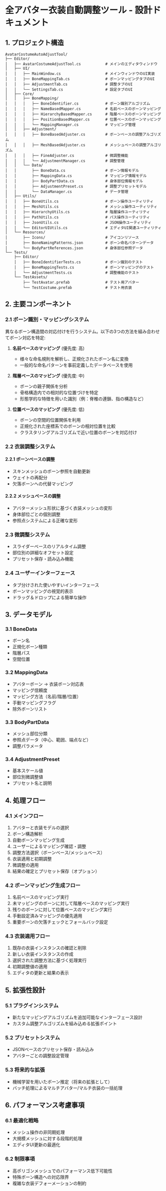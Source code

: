 # 全アバター衣装自動調整ツール - 設計ドキュメント

## 1. プロジェクト構造

```
AvatarCostumeAutoAdjustTool/
├── Editor/
│   ├── AvatarCostumeAdjustTool.cs           # メインのエディタウィンドウ
│   ├── UI/
│   │   ├── MainWindow.cs                    # メインウィンドウのUI実装
│   │   ├── BoneMappingTab.cs                # ボーンマッピングタブのUI
│   │   ├── AdjustmentTab.cs                 # 調整タブのUI
│   │   └── SettingsTab.cs                   # 設定タブのUI
│   ├── Core/
│   │   ├── BoneMapping/
│   │   │   ├── BoneIdentifier.cs            # ボーン識別アルゴリズム
│   │   │   ├── NameBasedMapper.cs           # 名前ベースのボーンマッピング
│   │   │   ├── HierarchyBasedMapper.cs      # 階層ベースのボーンマッピング
│   │   │   ├── PositionBasedMapper.cs       # 位置ベースのボーンマッピング
│   │   │   └── MappingManager.cs            # マッピング管理
│   │   ├── Adjustment/
│   │   │   ├── BoneBasedAdjuster.cs         # ボーンベースの調整アルゴリズム
│   │   │   ├── MeshBasedAdjuster.cs         # メッシュベースの調整アルゴリズム
│   │   │   ├── FineAdjuster.cs              # 微調整機能
│   │   │   └── AdjustmentManager.cs         # 調整管理
│   │   └── Data/
│   │       ├── BoneData.cs                  # ボーン情報モデル
│   │       ├── MappingData.cs               # マッピング情報モデル
│   │       ├── BodyPartData.cs              # 身体部位情報モデル
│   │       ├── AdjustmentPreset.cs          # 調整プリセットモデル
│   │       └── DataManager.cs               # データ管理
│   ├── Utils/
│   │   ├── BoneUtils.cs                     # ボーン操作ユーティリティ
│   │   ├── MeshUtils.cs                     # メッシュ操作ユーティリティ
│   │   ├── HierarchyUtils.cs                # 階層操作ユーティリティ
│   │   ├── PathUtils.cs                     # パス操作ユーティリティ
│   │   ├── JsonUtils.cs                     # JSON操作ユーティリティ
│   │   └── EditorUIUtils.cs                 # エディタUI関連ユーティリティ
│   └── Resources/
│       ├── Icons/                           # アイコンリソース
│       ├── BoneNamingPatterns.json          # ボーン命名パターンデータ
│       └── BodyPartReferences.json          # 身体部位参照データ
└── Tests/
    ├── Editor/
    │   ├── BoneIdentifierTests.cs           # ボーン識別のテスト
    │   ├── BoneMappingTests.cs              # ボーンマッピングのテスト
    │   └── AdjustmentTests.cs               # 調整機能のテスト
    └── TestAssets/
        ├── TestAvatar.prefab                # テスト用アバター
        └── TestCostume.prefab               # テスト用衣装
```

## 2. 主要コンポーネント

### 2.1 ボーン識別・マッピングシステム

異なるボーン構造間の対応付けを行うシステム。以下の3つの方法を組み合わせてボーン対応を特定:

1. **名前ベースのマッピング** (優先度: 高)
   - 様々な命名規則を解析し、正規化されたボーン名に変換
   - 一般的な命名パターンを事前定義したデータベースを使用

2. **階層ベースのマッピング** (優先度: 中)
   - ボーンの親子関係を分析
   - 骨格構造内での相対的な位置づけを特定
   - 形態学的な特徴を用いた識別（例：脊椎の連鎖、指の構造など）

3. **位置ベースのマッピング** (優先度: 低)
   - ボーンの空間的位置関係を利用
   - 正規化された座標系でのボーンの相対位置を比較
   - クラスタリングアルゴリズムで近い位置のボーンを対応付け

### 2.2 衣装調整システム

#### 2.2.1 ボーンベースの調整
- スキンメッシュのボーン参照を自動更新
- ウェイトの再配分
- 欠落ボーンへの代替マッピング

#### 2.2.2 メッシュベースの調整
- アバターメッシュ形状に基づく衣装メッシュの変形
- 身体部位ごとの個別調整
- 参照点システムによる正確な変形

### 2.3 微調整システム
- スライダーベースのリアルタイム調整
- 部位別の詳細なオフセット設定
- プリセット保存・読み込み機能

### 2.4 ユーザーインターフェース
- タブ分けされた使いやすいインターフェース
- ボーンマッピングの視覚的表示
- ドラッグ＆ドロップによる簡単な操作

## 3. データモデル

### 3.1 BoneData
- ボーン名
- 正規化ボーン種類
- 階層パス
- 空間位置

### 3.2 MappingData
- アバターボーン → 衣装ボーン対応表
- マッピング信頼度
- マッピング方法（名前/階層/位置）
- 手動マッピングフラグ
- 除外ボーンリスト

### 3.3 BodyPartData
- メッシュ部位分類
- 参照点データ（中心、範囲、端点など）
- 調整パラメータ

### 3.4 AdjustmentPreset
- 基本スケール値
- 部位別微調整値
- プリセット名と説明

## 4. 処理フロー

### 4.1 メインフロー
1. アバターと衣装モデルの選択
2. ボーン構造解析
3. 自動ボーンマッピング生成
4. ユーザーによるマッピング確認・調整
5. 調整方法選択（ボーンベース/メッシュベース）
6. 衣装適用と初期調整
7. 微調整の適用
8. 結果の確定とプリセット保存（オプション）

### 4.2 ボーンマッピング生成フロー
1. 名前ベースのマッピング実行
2. 未マッピングのボーンに対して階層ベースのマッピング実行
3. 残りのボーンに対して位置ベースのマッピング実行
4. 手動設定済みマッピングの優先適用
5. 重要ボーンの欠落チェックとフォールバック設定

### 4.3 衣装適用フロー
1. 既存の衣装インスタンスの確認と削除
2. 新しい衣装インスタンスの作成
3. 選択された調整方法に基づく処理実行
4. 初期調整値の適用
5. エディタの更新と結果の表示

## 5. 拡張性設計

### 5.1 プラグインシステム
- 新たなマッピングアルゴリズムを追加可能なインターフェース設計
- カスタム調整アルゴリズムを組み込める拡張ポイント

### 5.2 プリセットシステム
- JSONベースのプリセット保存・読み込み
- アバターごとの調整設定管理

### 5.3 将来的な拡張
- 機械学習を用いたボーン推定（将来の拡張として）
- バッチ処理によるマルチアバター/マルチ衣装の一括処理

## 6. パフォーマンス考慮事項

### 6.1 最適化戦略
- メッシュ操作の非同期処理
- 大規模メッシュに対する段階的処理
- エディタUI更新の最適化

### 6.2 制限事項
- 高ポリゴンメッシュでのパフォーマンス低下可能性
- 特殊ボーン構造への対応限界
- 複雑な衣装デフォーメーションの制約

